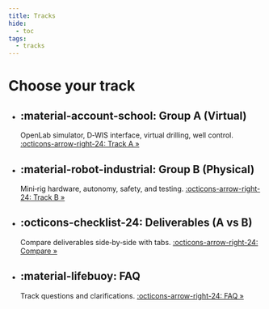 ```yaml
---
title: Tracks
hide:
  - toc
tags:
  - tracks
---
```


# Choose your track

<div class="grid cards" markdown>

-   :material-account-school: __Group A (Virtual)__
    ---
    OpenLab simulator, D‑WIS interface, virtual drilling, well control.
    [:octicons-arrow-right-24: Track A »](group-a/overview.md)

-   :material-robot-industrial: __Group B (Physical)__
    ---
    Mini‑rig hardware, autonomy, safety, and testing.
    [:octicons-arrow-right-24: Track B »](group-b/overview.md)

-   :octicons-checklist-24: __Deliverables (A vs B)__
    ---
    Compare deliverables side‑by‑side with tabs.
    [:octicons-arrow-right-24: Compare »](deliverables.md)

-   :material-lifebuoy: __FAQ__
    ---
    Track questions and clarifications.
    [:octicons-arrow-right-24: FAQ »](../faq.md)

</div>
